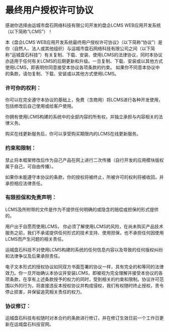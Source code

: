 # 最终用户授权许可协议

感谢你选择由运城市盘石网络科技有限公司开发的盘企LCMS WEB应用开发系统（以下简称“LCMS”）！

本《盘企LCMS WEB应用开发系统最终用户授权许可协议》（以下简称“协议”）是你（自然人、法人或其他组织）与运城市盘石网络科技有限公司之间（以下简称“运城盘石科技”）有关复制、下载、安装、使用LCMS的法律协议，同时本协议亦适用于任何有关LCMS的后期更新和升级。一旦复制、下载、安装或以其他方式使用LCMS，即表明你同意接受本协议各项条款的约束。
如果你不同意本协议中的条款，请勿复制、下载、安装或以其他方式使用LCMS。

### 许可你的权利：

你可以在完全遵守本协议的基础上，免费（含商用）将LCMS进行各种开发使用，包括修改后自己使用或给客户使用。

你拥有使用LCMS构建的系统中的全部内容的所有权，并独立承担与内容相关的法律义务。

购买在线更新服务后，你可以享受购买期限内的LCMS在线更新服务。

### 约束和限制：

禁止将本框架修改后作为自己产品在网上进行二次传播（自行开发的应用模块版权属于自己，可自由传播）。

如果你未能遵守本协议的条款，你的授权将被终止，所被许可的权利将被收回，并承担相应法律责任。

### 有限担保和免责声明：

LCMS及所附带的文件是作为不提供任何明确的或隐含的赔偿或担保的形式提供的。

用户出于自愿而使用LCMS， 你必须了解使用LCMS的风险，在尚未购买产品技术服务之前，我们不承诺提供任何形式的技术支持、使用担保，也不承担任何因使用LCMS而产生问题的相关责任。

运城盘石科技不对使用LCMS构建的系统的任何信息内容以及导致的任何版权纠纷和法律争议及后果承担责任。

电子文本形式的授权协议如同双方书面签署的协议一样，具有完全的和等同的法律效力。你一旦开始确认本协议并安装LCMS，即被视为完全理解并接受本协议的各项条款，在享有上述条款授予的权力的同时，受到相关的约束和限制。协议许可范围以外的行为，将直接违反本授权协议并构成侵权，我们有权随时终止授权，责令停止损害，并保留追究相关责任的权力。

### 协议修订：

运城盘石科技有权随时对本合约的条款进行修订，并在修订生效日前一个工作日更新在运城盘石科技官网。